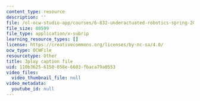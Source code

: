 ```yaml
---
content_type: resource
description: ''
file: /ol-ocw-studio-app/courses/6-832-underactuated-robotics-spring-2009/110b36256150058e6603fbaca79a0553_g-VehRFsDcI.srt
file_size: 80599
file_type: application/x-subrip
learning_resource_types: []
license: https://creativecommons.org/licenses/by-nc-sa/4.0/
ocw_type: OCWFile
resourcetype: Other
title: 3play caption file
uid: 110b3625-6150-058e-6603-fbaca79a0553
video_files:
  video_thumbnail_file: null
video_metadata:
  youtube_id: null
---
```

